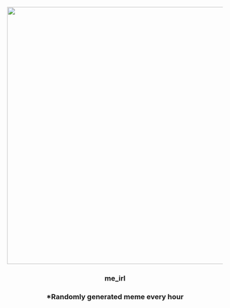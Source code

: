 <p align="center">
        <img src="https://i.redd.it/1p3vfzz75bl81.png" width="600" height="600">
        </p>
        <h3 align="center">me_irl</h3>
        <h3 align="center">*Randomly generated meme every hour</h3>
    
